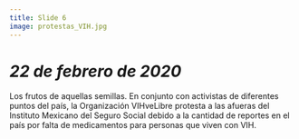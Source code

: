 ```yaml
---
title: Slide 6
image: protestas_VIH.jpg
---
```


# _22 de febrero de 2020_

Los frutos de aquellas semillas. En conjunto con activistas de diferentes puntos del país, la Organización VIHveLibre protesta a las afueras del Instituto Mexicano del Seguro Social debido a la cantidad de reportes en el país por falta de medicamentos para personas que viven con VIH.



